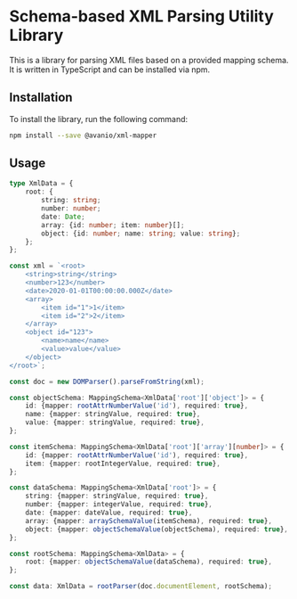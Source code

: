 # Schema-based XML Parsing Utility Library

This is a library for parsing XML files based on a provided mapping schema. It is written in TypeScript and can be installed via npm.

## Installation

To install the library, run the following command:

```bash
npm install --save @avanio/xml-mapper
```

## Usage

```typescript
type XmlData = {
	root: {
		string: string;
		number: number;
		date: Date;
		array: {id: number; item: number}[];
		object: {id: number; name: string; value: string};
	};
};

const xml = `<root>
    <string>string</string>
    <number>123</number>
    <date>2020-01-01T00:00:00.000Z</date>
    <array>
        <item id="1">1</item>
        <item id="2">2</item>
    </array>
    <object id="123">
        <name>name</name>
        <value>value</value>
    </object>
</root>`;

const doc = new DOMParser().parseFromString(xml);

const objectSchema: MappingSchema<XmlData['root']['object']> = {
	id: {mapper: rootAttrNumberValue('id'), required: true},
	name: {mapper: stringValue, required: true},
	value: {mapper: stringValue, required: true},
};

const itemSchema: MappingSchema<XmlData['root']['array'][number]> = {
	id: {mapper: rootAttrNumberValue('id'), required: true},
	item: {mapper: rootIntegerValue, required: true},
};

const dataSchema: MappingSchema<XmlData['root']> = {
	string: {mapper: stringValue, required: true},
	number: {mapper: integerValue, required: true},
	date: {mapper: dateValue, required: true},
	array: {mapper: arraySchemaValue(itemSchema), required: true},
	object: {mapper: objectSchemaValue(objectSchema), required: true},
};

const rootSchema: MappingSchema<XmlData> = {
	root: {mapper: objectSchemaValue(dataSchema), required: true},
};

const data: XmlData = rootParser(doc.documentElement, rootSchema);
```
